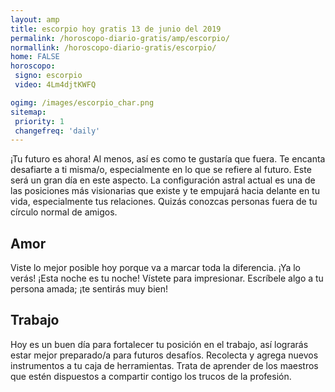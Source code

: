 ```yaml
---
layout: amp
title: escorpio hoy gratis 13 de junio del 2019 
permalink: /horoscopo-diario-gratis/amp/escorpio/
normallink: /horoscopo-diario-gratis/escorpio/
home: FALSE
horoscopo:
 signo: escorpio
 video: 4Lm4djtKWFQ

ogimg: /images/escorpio_char.png
sitemap:
 priority: 1
 changefreq: 'daily'
---
```



¡Tu futuro es ahora! Al menos, así es como te gustaría que fuera. Te encanta desafiarte a ti misma/o, especialmente en lo que se refiere al futuro. Este será un gran día en este aspecto. La configuración astral actual es una de las posiciones más visionarias que existe y te empujará hacia delante en tu vida, especialmente tus relaciones. Quizás conozcas personas fuera de tu círculo normal de amigos.

## Amor

Viste lo mejor posible hoy porque va a marcar toda la diferencia. ¡Ya lo verás! ¡Esta noche es tu noche! Vístete para impresionar. Escríbele algo a tu persona amada; ¡te sentirás muy bien!

## Trabajo

Hoy es un buen día para fortalecer tu posición en el trabajo, así lograrás estar mejor preparado/a para futuros desafíos. Recolecta y agrega nuevos instrumentos a tu caja de herramientas. Trata de aprender de los maestros que estén dispuestos a compartir contigo los trucos de la profesión.